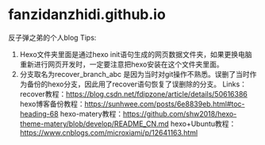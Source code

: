 # fanzidanzhidi.github.io
反子弹之弟的个人blog
Tips:
  1. Hexo文件夹里面是通过hexo init语句生成的网页数据文件夹，如果更换电脑重新进行网页开发时，一定要注意把hexo安装在这个文件夹里面。
  2. 分支取名为recover_branch_abc 是因为当时对git操作不熟悉。误删了当时作为备份的hexo分支，因此用了recover语句恢复了误删除的分支。
 Links：
 recover教程：https://blog.csdn.net/fdipzone/article/details/50616386
 hexo博客备份教程：https://sunhwee.com/posts/6e8839eb.html#toc-heading-68
 hexo-matery教程：https://github.com/shw2018/hexo-theme-matery/blob/develop/README_CN.md
 hexo+Ubuntu教程：https://www.cnblogs.com/microxiami/p/12641163.html
